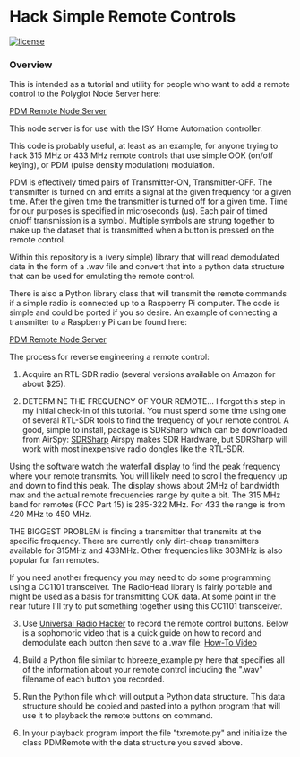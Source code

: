 # Hack Simple Remote Controls

[![license](https://img.shields.io/github/license/mashape/apistatus.svg)](https://github.com/rl1131/udi-wemo-poly/blob/master/LICENSE)

### Overview

This is intended as a tutorial and utility for
people who want to add a remote control to the Polyglot
Node Server here:

[PDM Remote Node Server](https://github.com/rl1131/udi-pdmremote-poly)

This node server is for use with the ISY Home Automation
controller. 

This code is probably useful, at least as an example, for 
anyone trying to hack 315 MHz or 433 MHz remote controls 
that use simple OOK (on/off keying), or PDM (pulse density 
modulation) modulation.

PDM is effectively timed pairs of Transmitter-ON, 
Transmitter-OFF.  The transmitter is turned on
and emits a signal at the given frequency for a given time.
After the given time the transmitter is turned off for a given 
time.  Time for our purposes is specified in microseconds (us).
Each pair  of timed on/off transmission is a symbol.  Multiple 
symbols are strung together to make up the dataset that is 
transmitted when a button is pressed on the remote control.

Within this repository is a (very simple) library that will
read demodulated data in the form of a .wav file and convert
that into a python data structure that can be used for
emulating the remote control.

There is also a Python library class that will transmit
the remote commands if a simple radio is connected up to
a Raspberry Pi computer.  The code is simple and could be
ported if you so desire.  An example of connecting a transmitter
to a Raspberry Pi can be found here:

[PDM Remote Node Server](https://github.com/rl1131/udi-pdmremote-poly)

The process for reverse engineering a remote control:

1.  Acquire an RTL-SDR radio (several versions available
on Amazon for about $25).

2.  DETERMINE THE FREQUENCY OF YOUR REMOTE...  I forgot this step 
in my initial check-in of this tutorial.  You must spend some time 
using one of several RTL-SDR tools to find the frequency of your
remote control.  A good, simple to install, package is SDRSharp
which can be downloaded from AirSpy:  [SDRSharp](https://airspy.com/download/)
Airspy makes SDR Hardware, but SDRSharp will work with most inexpensive
radio dongles like the RTL-SDR.

Using the software watch the waterfall display to find the peak
frequency where your remote transmits.  You will likely need to 
scroll the frequency up and down to find this peak.  The display
shows about 2MHz of bandwidth max and the actual remote frequencies
range by quite a bit.  The 315 MHz band for remotes (FCC Part 15)
is 285-322 MHz.  For 433 the range is from 420 MHz to 450 MHz.

THE BIGGEST PROBLEM is finding a transmitter that transmits at the
specific frequency.  There are currently only dirt-cheap transmitters
available for 315MHz and 433MHz.  Other frequencies like 303MHz is also
popular for fan remotes.  

If you need another frequency you may need to do some programming
using a CC1101 transceiver.  The RadioHead library is fairly portable
and might be used as a basis for transmitting OOK data.  At some point
in the near future I'll try to put something together using this CC1101
transceiver.

3.  Use [Universal Radio Hacker](https://github.com/jopohl/urh)
to record the remote control buttons.  Below is a sophomoric video 
that is a quick guide on how to record and demodulate each button 
then save to a .wav file:  [How-To Video](https://youtu.be/65MvhyfXh6w)

4.  Build a Python file similar to hbreeze_example.py here that
specifies all of the information about your remote control
including the ".wav" filename of each button you recorded.

5.  Run the Python file which will output a Python
data structure.  This data structure should be copied and
pasted into a python program that will use it to playback
the remote buttons on command.

6.  In your playback program import the file "txremote.py"
and initialize the class PDMRemote with the data structure 
you saved above.

